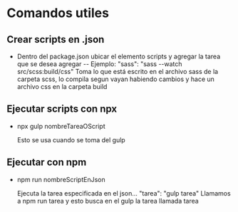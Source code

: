 # Comandos utiles

## Crear scripts en .json

- Dentro del package.json ubicar el elemento scripts y agregar la tarea que se desea agregar
-- Ejemplo:  "sass": "sass --watch src/scss:build/css"
    Toma lo que está escrito en el archivo sass de la carpeta scss, lo compila segun vayan habiendo cambios y hace un archivo css en la carpeta build


## Ejecutar scripts con npx

-   npx gulp nombreTareaOScript

    Esto se usa cuando se toma del gulp

## Ejecutar con npm

-   npm run nombreScriptEnJson

    Ejecuta la tarea especificada en el json...
    "tarea": "gulp tarea"
    Llamamos a npm run tarea y esto busca en el gulp la tarea llamada tarea

